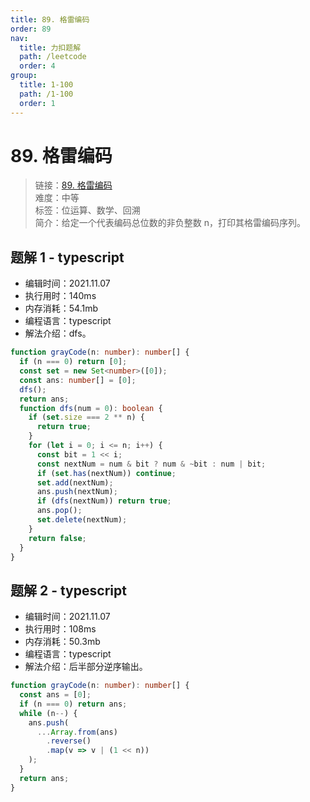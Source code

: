 ```yaml
---
title: 89. 格雷编码
order: 89
nav:
  title: 力扣题解
  path: /leetcode
  order: 4
group:
  title: 1-100
  path: /1-100
  order: 1
---
```


# 89. 格雷编码

> 链接：[89. 格雷编码](https://leetcode-cn.com/problems/gray-code/)  
> 难度：中等  
> 标签：位运算、数学、回溯  
> 简介：给定一个代表编码总位数的非负整数 n，打印其格雷编码序列。

## 题解 1 - typescript

- 编辑时间：2021.11.07
- 执行用时：140ms
- 内存消耗：54.1mb
- 编程语言：typescript
- 解法介绍：dfs。

```typescript
function grayCode(n: number): number[] {
  if (n === 0) return [0];
  const set = new Set<number>([0]);
  const ans: number[] = [0];
  dfs();
  return ans;
  function dfs(num = 0): boolean {
    if (set.size === 2 ** n) {
      return true;
    }
    for (let i = 0; i <= n; i++) {
      const bit = 1 << i;
      const nextNum = num & bit ? num & ~bit : num | bit;
      if (set.has(nextNum)) continue;
      set.add(nextNum);
      ans.push(nextNum);
      if (dfs(nextNum)) return true;
      ans.pop();
      set.delete(nextNum);
    }
    return false;
  }
}
```

## 题解 2 - typescript

- 编辑时间：2021.11.07
- 执行用时：108ms
- 内存消耗：50.3mb
- 编程语言：typescript
- 解法介绍：后半部分逆序输出。

```typescript
function grayCode(n: number): number[] {
  const ans = [0];
  if (n === 0) return ans;
  while (n--) {
    ans.push(
      ...Array.from(ans)
        .reverse()
        .map(v => v | (1 << n))
    );
  }
  return ans;
}
```
